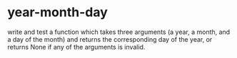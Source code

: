 # year-month-day
 write and test a function which takes three arguments (a year, a month, and a day of the month) and returns the corresponding day of the year, or returns None if any of the arguments is invalid.
